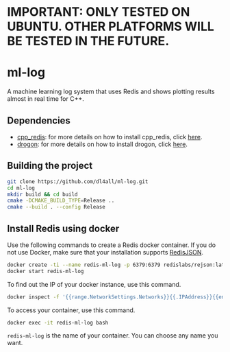 # IMPORTANT: ONLY TESTED ON UBUNTU. OTHER PLATFORMS WILL BE TESTED IN THE FUTURE.

# ml-log

A machine learning log system that uses Redis and shows plotting results almost in real time for C++.

## Dependencies

- [cpp_redis](https://github.com/cpp-redis/cpp_redis): for more details on how to install cpp_redis, click [here](https://github.com/cpp-redis/cpp_redis/wiki/Mac-&-Linux-Install).
- [drogon](https://github.com/an-tao/drogon): for more details on how to install drogon, click [here](https://github.com/an-tao/drogon/wiki/ENG-02-Installation).

## Building the project

```bash
git clone https://github.com/dl4all/ml-log.git
cd ml-log
mkdir build && cd build
cmake -DCMAKE_BUILD_TYPE=Release ..
cmake --build . --config Release
```

## Install Redis using docker

Use the following commands to create a Redis docker container. If you do not use Docker, make sure that your installation supports [RedisJSON](http://redisjson.io).

```bash
docker create -ti --name redis-ml-log -p 6379:6379 redislabs/rejson:latest
docker start redis-ml-log
```

To find out the IP of your docker instance, use this command.

```bash
docker inspect -f '{{range.NetworkSettings.Networks}}{{.IPAddress}}{{end}}' redis-ml-log
```

To access your container, use this command.

```bash
docker exec -it redis-ml-log bash
```

`redis-ml-log` is the name of your container. You can choose any name you want.

